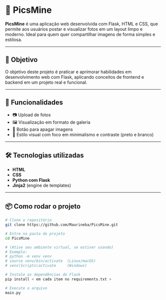 # 📸 PicsMine

**PicsMine** é uma aplicação web desenvolvida com Flask, HTML e CSS, que permite aos usuários postar e visualizar fotos em um layout limpo e moderno. Ideal para quem quer compartilhar imagens de forma simples e estilosa.

---

## 🎯 Objetivo

O objetivo deste projeto é praticar e aprimorar habilidades em desenvolvimento web com Flask, aplicando conceitos de frontend e backend em um projeto real e funcional.

---

## 🚀 Funcionalidades

- 📷 Upload de fotos
- 🖼️ Visualização em formato de galeria
- 🧹 Botão para apagar imagens
- 🎨 Estilo visual com foco em minimalismo e contraste (preto e branco)

---

## 🛠️ Tecnologias utilizadas

- **HTML**
- **CSS**
- **Python com Flask**
- **Jinja2** (engine de templates)

---

## 📦 Como rodar o projeto

```bash
# Clone o repositório
git clone https://github.com/Maurineba/PicsMine.git

# Entre na pasta do projeto
cd PicsMine

# (Ative seu ambiente virtual, se estiver usando)
# Exemplo:
# python -m venv venv
# source venv/bin/activate  (Linux/macOS)
# venv\Scripts\activate     (Windows)

# Instale as dependências do Flask
pip install < em cada item no requirements.txt >

# Execute o arquivo
main.py

